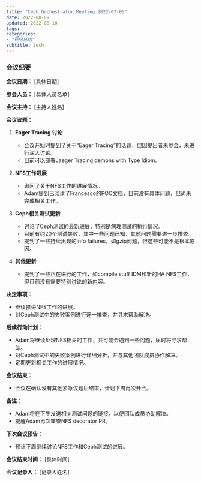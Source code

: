 ```yaml
---
title: "Ceph Orchestrator Meeting 2022-07-05"
date: 2022-08-09
updated: 2022-08-10
tags:
categories:
- "视频总结"
subtitle: tech
---
```



### 会议纪要

**会议日期：** [具体日期]

**参会人员：** [具体人员名单]

**会议主持：** [主持人姓名]

**会议议题：**
1. **Eager Tracing 讨论**
   - 会议开始时提到了关于“Eager Tracing”的话题，但因提出者未参会，未进行深入讨论。
   - 目前可以部署Jaeger Tracing demons with Type Idiom。

2. **NFS工作进展**
   - 询问了关于NFS工作的进展情况。
   - Adam提到已阅读了Francesco的POC文档，目前没有具体问题，但尚未完成相关工作。

3. **Ceph相关测试更新**
   - 讨论了Ceph测试的最新进展，特别是病理测试的执行情况。
   - 目前有约20个测试失败，其中一些问题已知，其他问题需要进一步排查。
   - 提到了一些持续出现的info failures，如gzip问题，但这些可能不是根本原因。

4. **其他更新**
   - 提到了一些正在进行的工作，如compile stuff IDM和新的HA NFS工作，但目前没有需要特别讨论的新内容。

**决定事项：**
- 继续推进NFS工作的进展。
- 对Ceph测试中的失败案例进行逐一排查，并寻求帮助解决。

**后续行动计划：**
- Adam将继续处理NFS相关的工作，并可能会遇到一些问题，届时将寻求帮助。
- 对Ceph测试中的失败案例进行详细分析，并与其他团队成员协作解决。
- 定期更新相关工作的进展情况。

**会议结束：**
- 会议在确认没有其他紧急议题后结束，计划下周再次开会。

**备注：**
- Adam将在下午发送相关测试问题的链接，以便团队成员协助解决。
- 提醒Adam再次审查NFS decorator PR。

**下次会议预告：**
- 预计下周继续讨论NFS工作和Ceph测试的进展。

**会议结束时间：** [具体时间]

**会议记录人：** [记录人姓名]